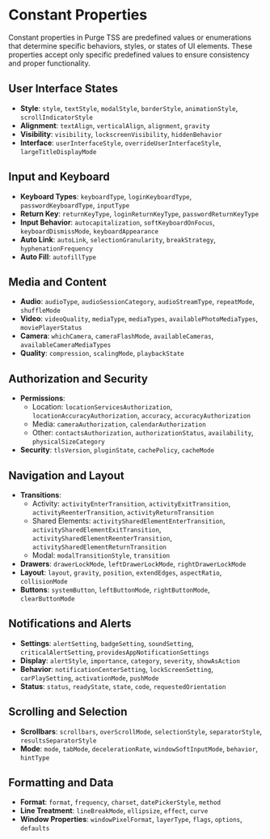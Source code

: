 # Constant Properties

Constant properties in Purge TSS are predefined values or enumerations that determine specific behaviors, styles, or states of UI elements. These properties accept only specific predefined values to ensure consistency and proper functionality.

## User Interface States
- **Style**: `style`, `textStyle`, `modalStyle`, `borderStyle`, `animationStyle`, `scrollIndicatorStyle`
- **Alignment**: `textAlign`, `verticalAlign`, `alignment`, `gravity`
- **Visibility**: `visibility`, `lockscreenVisibility`, `hiddenBehavior`
- **Interface**: `userInterfaceStyle`, `overrideUserInterfaceStyle`, `largeTitleDisplayMode`

## Input and Keyboard
- **Keyboard Types**: `keyboardType`, `loginKeyboardType`, `passwordKeyboardType`, `inputType`
- **Return Key**: `returnKeyType`, `loginReturnKeyType`, `passwordReturnKeyType`
- **Input Behavior**: `autocapitalization`, `softKeyboardOnFocus`, `keyboardDismissMode`, `keyboardAppearance`
- **Auto Link**: `autoLink`, `selectionGranularity`, `breakStrategy`, `hyphenationFrequency`
- **Auto Fill**: `autofillType`

## Media and Content
- **Audio**: `audioType`, `audioSessionCategory`, `audioStreamType`, `repeatMode`, `shuffleMode`
- **Video**: `videoQuality`, `mediaType`, `mediaTypes`, `availablePhotoMediaTypes`, `moviePlayerStatus`
- **Camera**: `whichCamera`, `cameraFlashMode`, `availableCameras`, `availableCameraMediaTypes`
- **Quality**: `compression`, `scalingMode`, `playbackState`

## Authorization and Security
- **Permissions**:
  - Location: `locationServicesAuthorization`, `locationAccuracyAuthorization`, `accuracy`, `accuracyAuthorization`
  - Media: `cameraAuthorization`, `calendarAuthorization`
  - Other: `contactsAuthorization`, `authorizationStatus`, `availability`, `physicalSizeCategory`
- **Security**: `tlsVersion`, `pluginState`, `cachePolicy`, `cacheMode`

## Navigation and Layout
- **Transitions**:
  - Activity: `activityEnterTransition`, `activityExitTransition`, `activityReenterTransition`, `activityReturnTransition`
  - Shared Elements: `activitySharedElementEnterTransition`, `activitySharedElementExitTransition`, `activitySharedElementReenterTransition`, `activitySharedElementReturnTransition`
  - Modal: `modalTransitionStyle`, `transition`
- **Drawers**: `drawerLockMode`, `leftDrawerLockMode`, `rightDrawerLockMode`
- **Layout**: `layout`, `gravity`, `position`, `extendEdges`, `aspectRatio`, `collisionMode`
- **Buttons**: `systemButton`, `leftButtonMode`, `rightButtonMode`, `clearButtonMode`

## Notifications and Alerts
- **Settings**: `alertSetting`, `badgeSetting`, `soundSetting`, `criticalAlertSetting`, `providesAppNotificationSettings`
- **Display**: `alertStyle`, `importance`, `category`, `severity`, `showAsAction`
- **Behavior**: `notificationCenterSetting`, `lockScreenSetting`, `carPlaySetting`, `activationMode`, `pushMode`
- **Status**: `status`, `readyState`, `state`, `code`, `requestedOrientation`

## Scrolling and Selection
- **Scrollbars**: `scrollbars`, `overScrollMode`, `selectionStyle`, `separatorStyle`, `resultsSeparatorStyle`
- **Mode**: `mode`, `tabMode`, `decelerationRate`, `windowSoftInputMode`, `behavior`, `hintType`

## Formatting and Data
- **Format**: `format`, `frequency`, `charset`, `datePickerStyle`, `method`
- **Line Treatment**: `lineBreakMode`, `ellipsize`, `effect`, `curve`
- **Window Properties**: `windowPixelFormat`, `layerType`, `flags`, `options`, `defaults`
